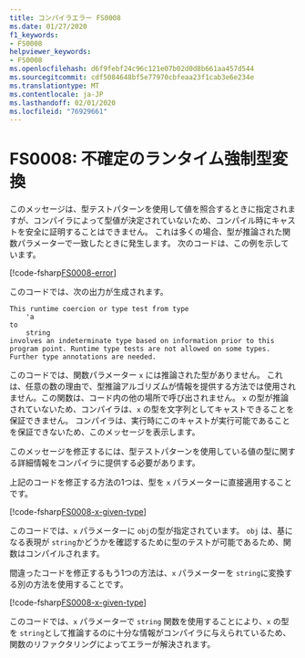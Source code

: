 ```yaml
---
title: コンパイラエラー FS0008
ms.date: 01/27/2020
f1_keywords:
- FS0008
helpviewer_keywords:
- FS0008
ms.openlocfilehash: d6f9febf24c96c121e07b02d0d8b661aa457d544
ms.sourcegitcommit: cdf5084648bf5e77970cbfeaa23f1cab3e6e234e
ms.translationtype: MT
ms.contentlocale: ja-JP
ms.lasthandoff: 02/01/2020
ms.locfileid: "76929661"
---
```

# <a name="fs0008-indeterminate-runtime-coercion"></a>FS0008: 不確定のランタイム強制型変換

このメッセージは、型テストパターンを使用して値を照合するときに指定されますが、コンパイラによって型値が決定されていないため、コンパイル時にキャストを安全に証明することはできません。 これは多くの場合、型が推論された関数パラメーターで一致したときに発生します。  次のコードは、この例を示しています。

[!code-fsharp[FS0008-error](~/samples/snippets/fsharp/compiler-messages/fs0008.fs#L2-L5)]

このコードでは、次の出力が生成されます。

```text
This runtime coercion or type test from type
    'a
to
    string
involves an indeterminate type based on information prior to this program point. Runtime type tests are not allowed on some types. Further type annotations are needed.
```

このコードでは、関数パラメーター `x` には推論された型がありません。 これは、任意の数の理由で、型推論アルゴリズムが情報を提供する方法では使用されません。この関数は、コード内の他の場所で呼び出されません。  `x` の型が推論されていないため、コンパイラは、`x` の型を文字列としてキャストできることを保証できません。  コンパイラは、実行時にこのキャストが実行可能であることを保証できないため、このメッセージを表示します。

このメッセージを修正するには、型テストパターンを使用している値の型に関する詳細情報をコンパイラに提供する必要があります。

上記のコードを修正する方法の1つは、型を `x` パラメーターに直接適用することです。

[!code-fsharp[FS0008-x-given-type](~/samples/snippets/fsharp/compiler-messages/fs0008.fs#L8-L11)]

このコードでは、`x` パラメーターに `obj`の型が指定されています。 `obj` は、基になる表現が `string`かどうかを確認するために型のテストが可能であるため、関数はコンパイルされます。

間違ったコードを修正するもう1つの方法は、`x` パラメーターを `string`に変換する別の方法を使用することです。

[!code-fsharp[FS0008-x-given-type](~/samples/snippets/fsharp/compiler-messages/fs0008.fs#L14-L15)]

このコードでは、`x` パラメーターで `string` 関数を使用することにより、`x` の型を `string`として推論するのに十分な情報がコンパイラに与えられているため、関数のリファクタリングによってエラーが解決されます。

